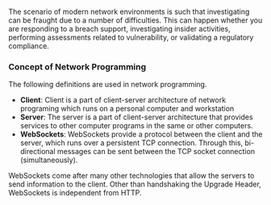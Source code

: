 The scenario of modern network environments is such that investigating can be fraught due to a number of difficulties. This can happen whether you are responding to a breach support, investigating insider activities, performing assessments related to vulnerability, or validating a regulatory compliance.

### Concept of Network Programming

The following definitions are used in network programming.
* **Client**: Client is a part of client-server architecture of network programing which runs on a personal computer and workstation
*  **Server**: The server is a part of client-server architecture that provides services to other computer programs in the same or other computers.
*  **WebSockets**: WebSockets provide a protocol between the client and the server, which runs over a persistent TCP connection. Through this, bi-directional messages can be sent between the TCP socket connection (simultaneously).

WebSockets come after many other technologies that allow the servers to send information to the client. Other than handshaking the Upgrade Header, WebSockets is independent from HTTP.

